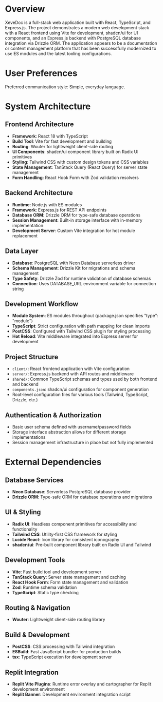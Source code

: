 # Overview

XeveDoc is a full-stack web application built with React, TypeScript, and Express.js. The project demonstrates a modern web development stack with a React frontend using Vite for development, shadcn/ui for UI components, and an Express.js backend with PostgreSQL database integration via Drizzle ORM. The application appears to be a documentation or content management platform that has been successfully modernized to use ES modules and the latest tooling configurations.

# User Preferences

Preferred communication style: Simple, everyday language.

# System Architecture

## Frontend Architecture
- **Framework**: React 18 with TypeScript
- **Build Tool**: Vite for fast development and building
- **Routing**: Wouter for lightweight client-side routing
- **UI Components**: shadcn/ui component library built on Radix UI primitives
- **Styling**: Tailwind CSS with custom design tokens and CSS variables
- **State Management**: TanStack Query (React Query) for server state management
- **Form Handling**: React Hook Form with Zod validation resolvers

## Backend Architecture
- **Runtime**: Node.js with ES modules
- **Framework**: Express.js for REST API endpoints
- **Database ORM**: Drizzle ORM for type-safe database operations
- **Session Management**: Built-in storage interface with in-memory implementation
- **Development Server**: Custom Vite integration for hot module replacement

## Data Layer
- **Database**: PostgreSQL with Neon Database serverless driver
- **Schema Management**: Drizzle Kit for migrations and schema management
- **Type Safety**: Drizzle Zod for runtime validation of database schemas
- **Connection**: Uses DATABASE_URL environment variable for connection string

## Development Workflow
- **Module System**: ES modules throughout (package.json specifies "type": "module")
- **TypeScript**: Strict configuration with path mapping for clean imports
- **PostCSS**: Configured with Tailwind CSS plugin for styling processing
- **Hot Reload**: Vite middleware integrated into Express server for development

## Project Structure
- `client/`: React frontend application with Vite configuration
- `server/`: Express.js backend with API routes and middleware
- `shared/`: Common TypeScript schemas and types used by both frontend and backend
- `components.json`: shadcn/ui configuration for component generation
- Root-level configuration files for various tools (Tailwind, TypeScript, Drizzle, etc.)

## Authentication & Authorization
- Basic user schema defined with username/password fields
- Storage interface abstraction allows for different storage implementations
- Session management infrastructure in place but not fully implemented

# External Dependencies

## Database Services
- **Neon Database**: Serverless PostgreSQL database provider
- **Drizzle ORM**: Type-safe ORM for database operations and migrations

## UI & Styling
- **Radix UI**: Headless component primitives for accessibility and functionality
- **Tailwind CSS**: Utility-first CSS framework for styling
- **Lucide React**: Icon library for consistent iconography
- **shadcn/ui**: Pre-built component library built on Radix UI and Tailwind

## Development Tools
- **Vite**: Fast build tool and development server
- **TanStack Query**: Server state management and caching
- **React Hook Form**: Form state management and validation
- **Zod**: Runtime schema validation
- **TypeScript**: Static type checking

## Routing & Navigation
- **Wouter**: Lightweight client-side routing library

## Build & Development
- **PostCSS**: CSS processing with Tailwind integration
- **ESBuild**: Fast JavaScript bundler for production builds
- **tsx**: TypeScript execution for development server

## Replit Integration
- **Replit Vite Plugins**: Runtime error overlay and cartographer for Replit development environment
- **Replit Banner**: Development environment integration script